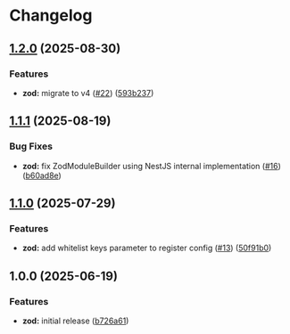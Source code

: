 # Changelog

## [1.2.0](https://github.com/proventuslabs/nestjs/compare/nestjs-zod@v1.1.1...nestjs-zod@v1.2.0) (2025-08-30)


### Features

* **zod:** migrate to v4 ([#22](https://github.com/proventuslabs/nestjs/issues/22)) ([593b237](https://github.com/proventuslabs/nestjs/commit/593b2370dce75515c50656dc55346b66a3efe43f))

## [1.1.1](https://github.com/proventuslabs/nestjs/compare/nestjs-zod@v1.1.0...nestjs-zod@v1.1.1) (2025-08-19)


### Bug Fixes

* **zod:** fix ZodModuleBuilder using NestJS internal implementation ([#16](https://github.com/proventuslabs/nestjs/issues/16)) ([b60ad8e](https://github.com/proventuslabs/nestjs/commit/b60ad8e82dc3f72764fef2c0db38f3c2fcc8e36b))

## [1.1.0](https://github.com/proventuslabs/nestjs/compare/nestjs-zod@v1.0.0...nestjs-zod@v1.1.0) (2025-07-29)


### Features

* **zod:** add whitelist keys parameter to register config ([#13](https://github.com/proventuslabs/nestjs/issues/13)) ([50f91b0](https://github.com/proventuslabs/nestjs/commit/50f91b074e2c7137f545b49bbf84fc3d6892457b))

## 1.0.0 (2025-06-19)


### Features

* **zod:** initial release ([b726a61](https://github.com/proventuslabs/nestjs/commit/b726a61cc009cf5b20976479f882599437349cfe))
